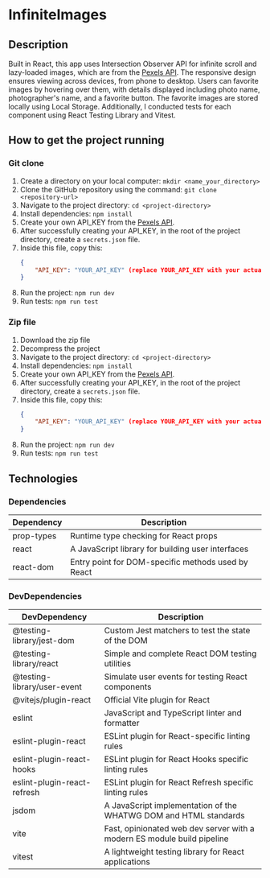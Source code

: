 # InfiniteImages

## Description

Built in React, this app uses Intersection Observer API for infinite scroll and lazy-loaded images, which are from the <a href="https://www.pexels.com/api/">Pexels API</a>. The responsive design ensures viewing across devices, from phone to desktop. Users can favorite images by hovering over them, with details displayed including photo name, photographer's name, and a favorite button. The favorite images are stored locally using Local Storage. Additionally, I conducted tests for each component using React Testing Library and Vitest.

## How to get the project running

### Git clone

1. Create a directory on your local computer: `mkdir <name_your_directory>`
2. Clone the GitHub repository using the command: `git clone <repository-url>`
3. Navigate to the project directory: `cd <project-directory>`
4. Install dependencies: `npm install`
5. Create your own API_KEY from the <a href="https://www.pexels.com/api/">Pexels API</a>.
6. After successfully creating your API_KEY, in the root of the project directory, create a `secrets.json` file.
7. Inside this file, copy this:
    ```json
    {
        "API_KEY": "YOUR_API_KEY" (replace YOUR_API_KEY with your actual API key)
    }
    ```
8. Run the project: `npm run dev`
9. Run tests: `npm run test`

### Zip file

1. Download the zip file
2. Decompress the project
3. Navigate to the project directory: `cd <project-directory>`
4. Install dependencies: `npm install`
5. Create your own API_KEY from the <a href="https://www.pexels.com/api/">Pexels API</a>.
6. After successfully creating your API_KEY, in the root of the project directory, create a `secrets.json` file.
7. Inside this file, copy this:
    ```json
    {
        "API_KEY": "YOUR_API_KEY" (replace YOUR_API_KEY with your actual API key)
    }
    ```
8. Run the project: `npm run dev`
9. Run tests: `npm run test`

## Technologies

### Dependencies

| Dependency | Description                                        |
| ---------- | -------------------------------------------------- |
| prop-types | Runtime type checking for React props              |
| react      | A JavaScript library for building user interfaces  |
| react-dom  | Entry point for DOM-specific methods used by React |

### DevDependencies

| DevDependency               | Description                                                             |
| --------------------------- | ----------------------------------------------------------------------- |
| @testing-library/jest-dom   | Custom Jest matchers to test the state of the DOM                       |
| @testing-library/react      | Simple and complete React DOM testing utilities                         |
| @testing-library/user-event | Simulate user events for testing React components                       |
| @vitejs/plugin-react        | Official Vite plugin for React                                          |
| eslint                      | JavaScript and TypeScript linter and formatter                          |
| eslint-plugin-react         | ESLint plugin for React-specific linting rules                          |
| eslint-plugin-react-hooks   | ESLint plugin for React Hooks specific linting rules                    |
| eslint-plugin-react-refresh | ESLint plugin for React Refresh specific linting rules                  |
| jsdom                       | A JavaScript implementation of the WHATWG DOM and HTML standards        |
| vite                        | Fast, opinionated web dev server with a modern ES module build pipeline |
| vitest                      | A lightweight testing library for React applications                    |
